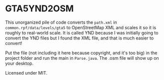 # GTA5YND2OSM
This unorganized pile of code converts the `path.xml` in `common.rpf/data/levels/gta5` to OpenStreetMap XML and scales it so it is roughly to real-world scale. It is called YND because I was initially going to convert the YND files but I found the XML file, and that is much easier to convert!

Put the file (not including it here because copyright, and it's too big) in the project folder and run the main in `Parse.java`. The .osm file will show up on your desktop.

Licensed under MIT.